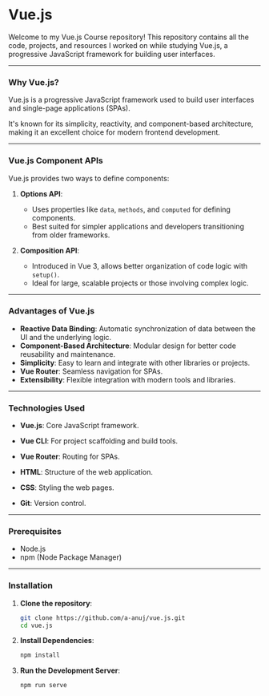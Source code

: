 # Vue.js  
Welcome to my Vue.js Course repository! This repository contains all the code, projects, and resources I worked on while studying Vue.js, a progressive JavaScript framework for building user interfaces.

---

### **Why Vue.js?**  
Vue.js is a progressive JavaScript framework used to build user interfaces and single-page applications (SPAs).  

It's known for its simplicity, reactivity, and component-based architecture, making it an excellent choice for modern frontend development.  

---

### **Vue.js Component APIs**  
Vue.js provides two ways to define components:  

1. **Options API**:  
   - Uses properties like `data`, `methods`, and `computed` for defining components.  
   - Best suited for simpler applications and developers transitioning from older frameworks.  

2. **Composition API**:  
   - Introduced in Vue 3, allows better organization of code logic with `setup()`.  
   - Ideal for large, scalable projects or those involving complex logic.  
  

---

### **Advantages of Vue.js**  
- **Reactive Data Binding**: Automatic synchronization of data between the UI and the underlying logic.  
- **Component-Based Architecture**: Modular design for better code reusability and maintenance.  
- **Simplicity**: Easy to learn and integrate with other libraries or projects.  
- **Vue Router**: Seamless navigation for SPAs.  
- **Extensibility**: Flexible integration with modern tools and libraries.  

---

### **Technologies Used**  
- **Vue.js**: Core JavaScript framework.  
- **Vue CLI**: For project scaffolding and build tools.  
- **Vue Router**: Routing for SPAs.  

- **HTML**: Structure of the web application.  
- **CSS**: Styling the web pages.  
- **Git**: Version control.  

---

### **Prerequisites**  
- Node.js  
- npm (Node Package Manager)  

---

### **Installation**  

1. **Clone the repository**:  
   ```bash  
   git clone https://github.com/a-anuj/vue.js.git
   cd vue.js
    ```
2. **Install Dependencies**:
    ```bash
    npm install
    ```
3. **Run the Development Server**:
    ```bash
    npm run serve
    ```
